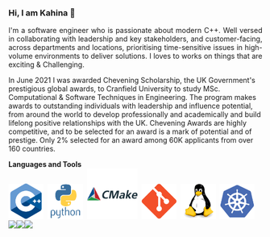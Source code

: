 ### Hi, I am Kahina 👋

<!--
**kahina227/kahina227** is a ✨ _special_ ✨ repository because its `README.md` (this file) appears on your GitHub profile.
-->
<p align="justify">
I'm a software engineer who is passionate about modern C++. Well versed in collaborating with leadership and key stakeholders, and customer-facing, across departments and locations, prioritising time-sensitive issues in high-volume environments to deliver solutions. I loves to works on things that are exciting & Challenging.</br> 

In June 2021 I was awarded Chevening Scholarship, the UK Government's prestigious global awards, to Cranfield University to study MSc. Computational & Software Techniques in Engineering. The program makes awards to outstanding individuals with leadership and influence potential, from around the world to develop professionally and academically and build lifelong positive relationships with the UK.
Chevening Awards are highly competitive, and to be selected for an award is a mark of potential and of prestige. Only 2% selected for an award among 60K applicants from over 160 countries.
</p>
  
<div>
  <b> Languages and Tools </b>
</div>

<div>
  <img src="https://github.com/devicons/devicon/blob/master/icons/cplusplus/cplusplus-original.svg" title="Cpluplus" alt="Cplusplus" width="70" height="70"/>&nbsp;
  <!--<img src="https://github.com/devicons/devicon/blob/master/icons/c/c-original.svg" title="C" alt="C" width="70" height="70"/>&nbsp;-->
  <img src="https://github.com/devicons/devicon/blob/master/icons/python/python-original-wordmark.svg" title="Python" alt="Python" width="70" height="70"/>&nbsp;
  <img src="https://github.com/devicons/devicon/blob/master/icons/cmake/cmake-original-wordmark.svg" title="CMake" alt="CMake" width="100" height="100"/>&nbsp;
  <img src="https://github.com/devicons/devicon/blob/master/icons/git/git-original.svg" title="Git" alt="Git" width="70" height="70"/>&nbsp;
  <img src="https://github.com/devicons/devicon/blob/master/icons/linux/linux-original.svg" title="Linux" alt="Linux" width="70" height="70"/>&nbsp;
  <!--<img src="https://github.com/devicons/devicon/blob/master/icons/javascript/javascript-original.svg" title="JavaScript" alt="JavaScript" width="70" height="70"/>&nbsp;-->
  <img src="https://github.com/devicons/devicon/blob/master/icons/kubernetes/kubernetes-plain.svg" title="Kubernetes" alt="Kubernetes" width="70" height="70"/>&nbsp;
  
</br>

<div>
  <img height="165" align="left" src="https://github-readme-stats.vercel.app/api?username=kahina227&show_icons=true&theme=vue" />
  <img height="165" align="left" src="https://github-readme-stats.vercel.app/api?username=kahina227&show_icons=true&theme=vue&count_private=true" />
  <img src="https://github-readme-stats.vercel.app/api/top-langs/?username=kahina227&layout=compact&show_icons=true&theme=vue" />
</div>
